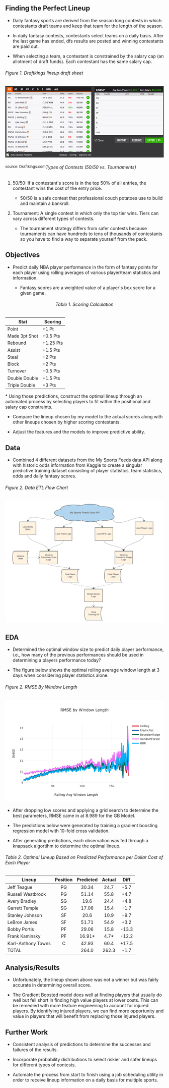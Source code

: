 ## Finding the Perfect Lineup
* Daily fantasy sports are derived from the season long contests in which contestants draft teams and keep that team for the length of the season.

* In daily fantasy contests, contestants select teams on a daily basis. After the last game has ended, dfs results are posted and winning contestants are paid out.

* When selecting a team, a contestant is constrained by the salary cap (an allotment of draft funds). Each contestant has the same salary cap.

###### Figure 1. Draftkings lineup draft sheet

![](images/empty_lineup_sheet.png)
<div id="expand-box">
<div id="expand-box-header" class="clearfix">
 <sup><span style="float: left;">source: Draftkings.com</span></sup>
</div>

###### Types of Contests (50/50 vs. Tournaments)
1. 50/50: If a contestant's score is in the top 50% of all entries, the contestant wins the cost of the entry price.

      * 50/50 is a safe contest that professional couch potatoes use to build and maintain a bankroll.


2. Tournament: A single contest in which only the top tier wins. Tiers can vary across different types of contests.

      * The tournament strategy differs from safer contests because tournaments can have hundreds to tens of thousands of contestants so you have to find a way to separate yourself from the pack.

## Objectives
* Predict daily NBA player performance in the form of fantasy points for each player using rolling averages of various player/team statistics and information.

    * Fantasy scores are a weighted value of a player's box score for a given game.

<center>

###### Table 1. Scoring Calculation

| Stat          | Scoring   |
|---------------|-----------|
| Point         | +1 Pt     |
| Made 3pt Shot | +0.5 Pts  |
| Rebound       | +1.25 Pts |
| Assist        | +1.5 Pts  |
| Steal         | +2 Pts    |
| Block         | +2 Pts    |
| Turnover      | -0.5 Pts  |
| Double Double | +1.5 Pts  |
| Triple Double | +3 Pts    |

</center>
* Using those predictions, construct the optimal lineup through an automated process by selecting players to fit within the positional and salary cap constraints.

* Compare the lineup chosen by my model to the actual scores along with other lineups chosen by higher scoring contestants.

* Adjust the features and the models to improve predictive ability.

## Data
* Combined 4 different datasets from the My Sports Feeds data API along with historic odds information from Kaggle to create a singular predictive training dataset consisting of player statistics, team statistics, odds and daily fantasy scores.

###### Figure 2. Data ETL Flow Chart
![](images/data_etl_flow_chart.png)

## EDA
* Determined the optimal window size to predict daily player performance, i.e., how many of the previous performances should be used in determining a players performance today?

* The figure below shows the optimal rolling average window length at 3 days when considering player statistics alone.

###### Figure 2. RMSE By Window Length

![](images/rmse_by_window_len.png)

* After dropping low scores and applying a grid search to determine the best parameters, RMSE came in at 8.989 for the GB Model.

* The predictions below were generated by training a gradient boosting regression model with 10-fold cross validation.

* After generating predictions, each observation was fed through a knapsack algortihm to determine the optimal lineup.

###### Table 2. Optimal Lineup Based on Predicted Performance per Dollar Cost of Each Player

| Lineup             | Position | Predicted | Actual |  Diff |
|--------------------|:--------:|:---------:|:------:|:-----:|
| Jeff Teague        |    PG    |   30.34   |  24.7  |  -5.7 |
| Russell Westbrook  |    PG    |   51.14   |  55.8  |  +4.7 |
| Avery Bradley      |    SG    |    19.6   |  24.4  |  +4.8 |
| Garrett Temple     |    SG    |   17.06   |  15.4  |  -1.7 |
| Stanley Johnson    |    SF    |    20.6   |  10.9  |  -9.7 |
| LeBron James       |    SF    |   51.71   |  54.9  |  +3.2 |
| Bobby Portis       |    PF    |   29.06   |  15.8  | -13.3 |
| Frank Kaminsky     |    PF    |   16.91*  |  4.7*  | -12.2 |
| Karl-Anthony Towns |     C    |   42.93   |  60.4  | +17.5 |
| TOTAL              |          |   264.0   |  262.3 |  -1.7 |

## Analysis/Results
* Unfortunately, the lineup shown above was not a winner but was fairly accurate in determining overall score.

* The Gradient Boosted model does well at finding players that usually do well but fell short in finding high value players at lower costs. This can be remedied with more feature engineering to account for injured players. By identifying injured players, we can find more opportunity and value in players that will benefit from replacing those injured players.

## Further Work
* Consistent analysis of predictions to determine the successes and failures of the results.

* Incorporate probability distributions to select riskier and safer lineups for different types of contests.

*  Automate the process from start to finish using a job scheduling utility in order to receive lineup information on a daily basis for multiple sports.
